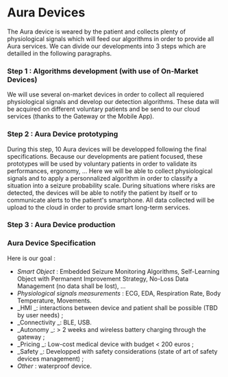 # Aura Devices

The Aura device is weared by the patient and collects plenty of physiological signals which will feed our algorithms in order to provide all Aura services. We can divide our developments into 3 steps which are detailled in the following paragraphs.

### Step 1 : Algorithms development \(with use of On-Market Devices\)

We will use several on-market devices in order to collect all requiered physiological signals and develop our detection algorithms. These data will be acquired on different voluntary patients and be send to our cloud services \(thanks to the Gateway or the Mobile App\).

### Step 2 : Aura Device prototyping

During this step, 10 Aura devices will be developped following the final specifications. Because our developments are patient focused, these prototypes will be used by voluntary patients in order to validate its performances, ergonomy, ... Here we will be able to collect physiological signals and to apply a personnalized algorithm in order to classify a situation into a seizure probability scale. During situations where risks are detected, the devices will be able to notify the patient by itself or to communicate alerts to the patient's smartphone. All data collected will be upload to the cloud in order to provide smart long-term services.

### Step 3 : Aura Device production

### Aura Device Specification

Here is our goal :

* _Smart Object_ : Embedded Seizure Monitoring Algorithms, Self-Learning Object with Permanent Improvement Strategy, No-Loss Data Management \(no data shall be lost\), ...
* _Physiological signals measurements_ : ECG, EDA, Respiration Rate, Body Temperature, Movements.
* _HMI _: interactions between device and patient shall be possible \(TBD by user needs\) ; 
* _Connectivity _: BLE, USB.
* _Autonomy _: &gt; 2 weeks and wireless battery charging through the gateway ;
* _Pricing _: Low-cost medical device with budget &lt; 200 euros ;
* _Safety _: Developped with safety considerations \(state of art of safety devices management\) ;
* _Other_ : waterproof device.



